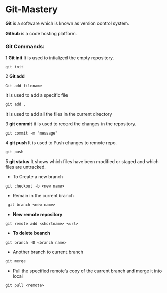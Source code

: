 # Git-Mastery

**Git** is a software which is known as version control system.

**Github** is a code hosting platform.

### Git Commands:

1 **Git init** It is used to intialized the empty repository.<br/>

```
git init
```

2 **Git add** 

   ```
   Git add filename
   ```
   
 It is used to add a specific file<br/>

   ```
   git add .
   ```
   
 It is used to add all the files in the current directory<br/>

3 **git commit** it is used to record the changes in the repository.<br/>

 ```
 git commit -m "message"
```

4 **git push**  It is used to Push changes to remote repo.

```
git push
```

5 **git status** It shows which files have been modified or staged and which files are untracked.

* To Create a new branch

```
git checkout -b <new name>
```

* Remain in the current branch

```
 git branch <new name> 
```

* **New remote repository**

```
git remote add <shortname> <url>
```

* **To delete beanch**

```
git branch -D <branch name>
```

* Another branch to current branch

```
git merge
```

* Pull the specified remote’s copy of the current branch and merge it into local

```
git pull <remote>
```


